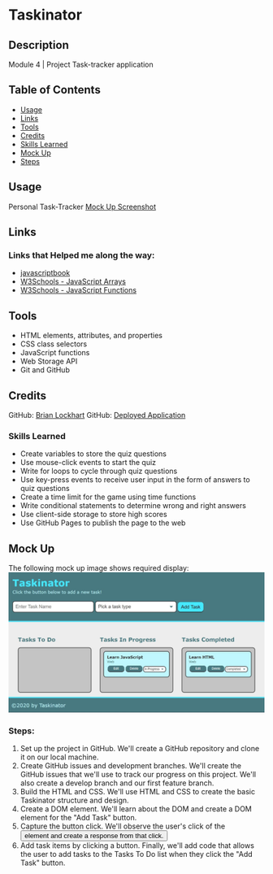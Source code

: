 # Taskinator

## Description
Module 4 | Project
Task-tracker application

## Table of Contents
* [Usage](#usage)
* [Links](#links)
* [Tools](#tools)
* [Credits](#credits)
* [Skills Learned](#skills-learned)
* [Mock Up](#mock-up)
* [Steps](#steps)

## Usage
Personal Task-Tracker
[Mock Up Screenshot](/assets/images/mock-up.png)

## Links
### Links that Helped me along the way:
* [javascriptbook](https://javascriptbook.com/code/)
* [W3Schools - JavaScript Arrays](https://www.w3schools.com/js/js_arrays.asp)
* [W3Schools - JavaScript Functions](https://www.w3schools.com/js/js_functions.asp)

## Tools
* HTML elements, attributes, and properties
* CSS class selectors
* JavaScript functions
* Web Storage API
* Git and GitHub

## Credits
GitHub: [Brian Lockhart](https://github.com/bslockhart)
GitHub: [Deployed Application](https://bslockhart.github.io/Taskinator)

### Skills Learned
* Create variables to store the quiz questions
* Use mouse-click events to start the quiz
* Write for loops to cycle through quiz questions
* Use key-press events to receive user input in the form of answers to quiz questions
* Create a time limit for the game using time functions
* Write conditional statements to determine wrong and right answers
* Use client-side storage to store high scores
* Use GitHub Pages to publish the page to the web

## Mock Up
The following mock up image shows required display:
![Mock Up](assets/images/mockup.png)

### Steps:
1. Set up the project in GitHub. We'll create a GitHub repository and clone it on our local machine.
2. Create GitHub issues and development branches. We'll create the GitHub issues that we'll use to track our progress on this project. We'll also create a develop branch and our first feature branch.
3. Build the HTML and CSS. We'll use HTML and CSS to create the basic Taskinator structure and design.
4. Create a DOM element. We'll learn about the DOM and create a DOM element for the "Add Task" button.
5. Capture the button click. We'll observe the user's click of the <button> element and create a response from that click.
6. Add task items by clicking a button. Finally, we'll add code that allows the user to add tasks to the Tasks To Do list when they click the "Add Task" button.
